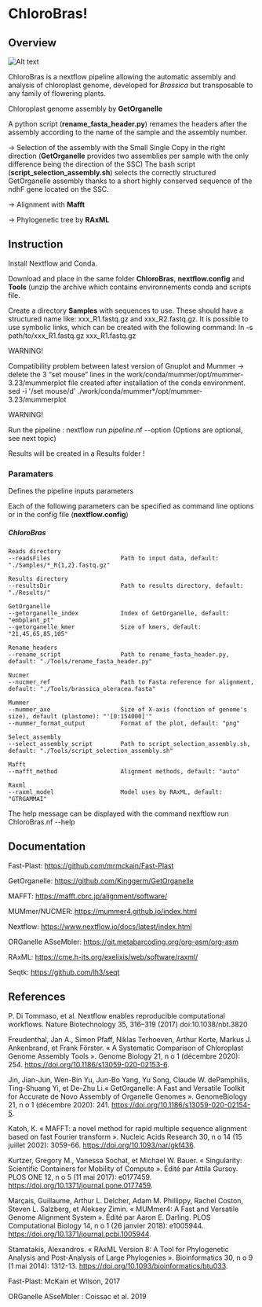 # ChloroBras!

## Overview

![Alt text](https://user-images.githubusercontent.com/108393526/176895796-71946738-161f-4c90-a7ec-bf478ae8bbcf.png)

ChloroBras is a nextflow pipeline allowing the automatic assembly and analysis of chloroplast genome, developed for *Brassica* but transposable to any family of flowering plants.

Chloroplast genome assembly by **GetOrganelle**

A python script (**rename_fasta_header.py**) renames the headers after the assembly according to the name of the sample and the assembly number.

-> Selection of the assembly with the Small Single Copy in the right direction (**GetOrganelle** provides two assemblies per sample with the only difference being the direction of the SSC)
The bash script (**script_selection_assembly.sh**) selects the correctly structured GetOrganelle assembly thanks to a short highly conserved sequence of the ndhF gene located on the SSC.

-> Alignment with **Mafft**

-> Phylogenetic tree by **RAxML**

## Instruction

Install Nextflow and Conda.

Download and place in the same folder **ChloroBras**, **nextflow.config** and **Tools** (unzip the archive which contains environnements conda and scripts file.

Create a directory **Samples** with sequences to use. These should have a structured name like: xxx_R1.fastq.gz and xxx_R2.fastq.gz. It is possible to use symbolic links, which can be created with the following command:
    ln -s path/to/xxx_R1.fastq.gz xxx_R1.fastq.gz

WARNING! 

Compatibility problem between latest version of Gnuplot and Mummer -> delete the 3 “set mouse” lines in the work/conda/mummer/opt/mummer-3.23/mummerplot file created after installation of the conda environment. 
    sed -i '/set mouse/d' ./work/conda/mummer*/opt/mummer-3.23/mummerplot

WARNING!

Run the pipeline :     nextflow run *pipeline*.nf --option     (Options are optional, see next topic) 

Results will be created in a Results folder !


### Paramaters

Defines the pipeline inputs parameters

Each of the following parameters can be specified as command line options or in the config file (**nextflow.config**)


##### ChloroBras

    Reads directory
    --readsFiles                    Path to input data, default: "./Samples/*_R{1,2}.fastq.gz"

    Results directory
    --resultsDir                    Path to results directory, default: "./Results/"

    GetOrganelle
    --getorganelle_index            Index of GetOrganelle, default: "embplant_pt"
    --getorganelle_kmer             Size of kmers, default: "21,45,65,85,105"

    Rename_headers
    --rename_script                 Path to rename_fasta_header.py, default: "./Tools/rename_fasta_header.py"

    Nucmer
    --nucmer_ref                    Path to Fasta reference for alignment, default: "./Tools/brassica_oleracea.fasta"

    Mummer
    --mummer_axe                    Size of X-axis (fonction of genome's size), default (plastome): "'[0:154000]'"
    --mummer_format_output          Format of the plot, default: "png"

    Select_assembly
    --select_assembly_script        Path to script_selection_assembly.sh, default: "./Tools/script_selection_assembly.sh"

    Mafft
    --mafft_method                  Alignment methods, default: "auto"

    Raxml
    --raxml_model                   Model uses by RAxML, default: "GTRGAMMAI"

The help message can be displayed with the command     nexftlow run ChloroBras.nf --help    
    
## Documentation

Fast-Plast: https://github.com/mrmckain/Fast-Plast

GetOrganelle: https://github.com/Kinggerm/GetOrganelle

MAFFT: https://mafft.cbrc.jp/alignment/software/

MUMmer/NUCMER: https://mummer4.github.io/index.html

Nextflow: https://www.nextflow.io/docs/latest/index.html

ORGanelle ASseMbler: https://git.metabarcoding.org/org-asm/org-asm

RAxML: https://cme.h-its.org/exelixis/web/software/raxml/

Seqtk: https://github.com/lh3/seqt

## References
    
P. Di Tommaso, et al. Nextflow enables reproducible computational workflows. Nature Biotechnology 35, 316–319 (2017) doi:10.1038/nbt.3820

Freudenthal, Jan A., Simon Pfaff, Niklas Terhoeven, Arthur Korte, Markus J. Ankenbrand, et Frank Förster. « A Systematic Comparison of Chloroplast Genome Assembly Tools ». Genome Biology 21, n o 1 (décembre 2020): 254. https://doi.org/10.1186/s13059-020-02153-6.

Jin, Jian-Jun, Wen-Bin Yu, Jun-Bo Yang, Yu Song, Claude W. dePamphilis, Ting-Shuang Yi, et De-Zhu Li.« GetOrganelle: A Fast and Versatile Toolkit for Accurate de Novo Assembly of Organelle Genomes ». GenomeBiology 21, n o 1 (décembre 2020): 241. https://doi.org/10.1186/s13059-020-02154-5.

Katoh, K. « MAFFT: a novel method for rapid multiple sequence alignment based on fast Fourier transform ». Nucleic Acids Research 30, n o 14 (15 juillet 2002): 3059-66. https://doi.org/10.1093/nar/gkf436.

Kurtzer, Gregory M., Vanessa Sochat, et Michael W. Bauer. « Singularity: Scientific Containers for Mobility of Compute ». Édité par Attila Gursoy. PLOS ONE 12, n o 5 (11 mai 2017): e0177459. https://doi.org/10.1371/journal.pone.0177459.

Marçais, Guillaume, Arthur L. Delcher, Adam M. Phillippy, Rachel Coston, Steven L. Salzberg, et Aleksey Zimin. « MUMmer4: A Fast and Versatile Genome Alignment System ». Édité par Aaron E. Darling. PLOS Computational Biology 14, n o 1 (26 janvier 2018): e1005944. https://doi.org/10.1371/journal.pcbi.1005944.

Stamatakis, Alexandros. « RAxML Version 8: A Tool for Phylogenetic Analysis and Post-Analysis of Large Phylogenies ». Bioinformatics 30, n o 9 (1 mai 2014): 1312-13. https://doi.org/10.1093/bioinformatics/btu033.

Fast-Plast: McKain et Wilson, 2017

ORGanelle ASseMbler : Coissac et al. 2019
